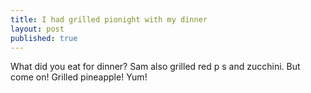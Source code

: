 ```yaml
---
title: I had grilled pionight with my dinner
layout: post
published: true
---
```

What did you eat for dinner?  Sam also grilled red p
s and zucchini.  But come on!  Grilled pineapple!  Yum!